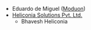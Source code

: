 - Eduardo de Miguel ([Moduon](https://www.moduon.team/))
- [Heliconia Solutions Pvt. Ltd.](https://www.heliconia.io)
  - Bhavesh Heliconia
